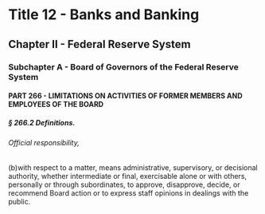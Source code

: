 
# Title 12 - Banks and Banking
## Chapter II - Federal Reserve System
### Subchapter A - Board of Governors of the Federal Reserve System
#### PART 266 - LIMITATIONS ON ACTIVITIES OF FORMER MEMBERS AND EMPLOYEES OF THE BOARD
##### § 266.2 Definitions.
###### Official responsibility,

(b)with respect to a matter, means administrative, supervisory, or decisional authority, whether intermediate or final, exercisable alone or with others, personally or through subordinates, to approve, disapprove, decide, or recommend Board action or to express staff opinions in dealings with the public.
